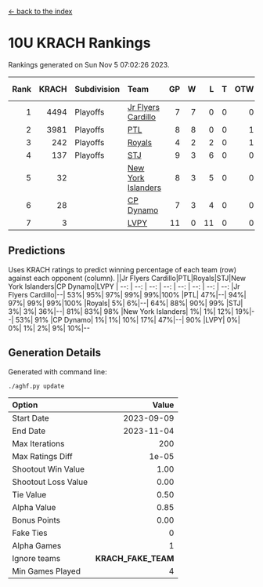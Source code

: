 [<- back to the index](readme.md)
# 10U KRACH Rankings
Rankings generated on Sun Nov  5 07:02:26 2023.

Rank|KRACH|Subdivision|Team|GP|W|L|T|OTW|OTL|SoS|Exp Wins|Win Diff
---:|---:|:---|:---|---:|---:|---:|---:|---:|---:|---:|---:|---:
1|4494|Playoffs|[Jr Flyers Cardillo](https://gamesheetstats.com/seasons/3663/teams/140794/schedule)|7|7|0|0|0|0|88|7.8|-0.0
2|3981|Playoffs|[PTL](https://gamesheetstats.com/seasons/3663/teams/140791/schedule)|8|8|0|0|1|0|69|8.8|-0.0
3|242|Playoffs|[Royals](https://gamesheetstats.com/seasons/3663/teams/140796/schedule)|4|2|2|0|1|0|1709|2.9|0.0
4|137|Playoffs|[STJ](https://gamesheetstats.com/seasons/3663/teams/140792/schedule)|9|3|6|0|0|0|2237|3.9|0.0
5|32||[New York Islanders](https://gamesheetstats.com/seasons/3663/teams/140793/schedule)|8|3|5|0|0|1|1428|3.9|0.0
6|28||[CP Dynamo](https://gamesheetstats.com/seasons/3663/teams/140795/schedule)|7|3|4|0|0|1|575|3.9|0.0
7|3||[LVPY](https://gamesheetstats.com/seasons/3663/teams/140790/schedule)|11|0|11|0|0|0|1440|0.9|0.0

## Predictions
Uses KRACH ratings to predict winning percentage of each team (row) against each opponent (column).
||Jr Flyers Cardillo|PTL|Royals|STJ|New York Islanders|CP Dynamo|LVPY
| --: | --: | --: | --: | --: | --: | --: | --: 
|Jr Flyers Cardillo|--| 53%| 95%| 97%| 99%| 99%|100%
|PTL| 47%|--| 94%| 97%| 99%| 99%|100%
|Royals|  5%|  6%|--| 64%| 88%| 90%| 99%
|STJ|  3%|  3%| 36%|--| 81%| 83%| 98%
|New York Islanders|  1%|  1%| 12%| 19%|--| 53%| 91%
|CP Dynamo|  1%|  1%| 10%| 17%| 47%|--| 90%
|LVPY|  0%|  0%|  1%|  2%|  9%| 10%|--

## Generation Details

Generated with command line:
```
./aghf.py update
```

| Option | Value |
| :----- | ----: |
| Start Date | 2023-09-09 |
| End Date | 2023-11-04 |
| Max Iterations | 200 |
| Max Ratings Diff | 1e-05 |
| Shootout Win Value | 1.00 |
| Shootout Loss Value | 0.00 |
| Tie Value | 0.50 |
| Alpha Value | 0.85 |
| Bonus Points | 0.00 |
| Fake Ties | 0 |
| Alpha Games | 1 |
| Ignore teams | __KRACH_FAKE_TEAM__ |
| Min Games Played | 4 |

